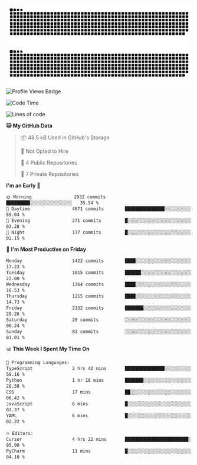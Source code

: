 <img src="https://github.com/nielsbaggerman/nielsbaggerman/blob/output/github-contribution-grid-snake.svg#gh-light-mode-only" alt="GitHub Snake Light">
<img src="https://github.com/nielsbaggerman/nielsbaggerman/blob/output/github-contribution-grid-snake-dark.svg#gh-dark-mode-only" alt="GitHub Snake Dark">
<img src="https://komarev.com/ghpvc/?username=nielsbaggerman&amp;label=Profile+Views" alt="Profile Views Badge" />

<!--START_SECTION:waka-->
![Code Time](http://img.shields.io/badge/Code%20Time-2%2C273%20hrs%2029%20mins-blue)

![Lines of code](https://img.shields.io/badge/From%20Hello%20World%20I%27ve%20Written-9.6%20million%20lines%20of%20code-blue)

**🐱 My GitHub Data** 

> 📦 48.5 kB Used in GitHub's Storage 
 > 
> 🚫 Not Opted to Hire
 > 
> 📜 4 Public Repositories 
 > 
> 🔑 7 Private Repositories 
 > 
**I'm an Early 🐤** 

```text
🌞 Morning                2932 commits        █████████░░░░░░░░░░░░░░░░   35.54 % 
🌆 Daytime                4871 commits        ███████████████░░░░░░░░░░   59.04 % 
🌃 Evening                271 commits         █░░░░░░░░░░░░░░░░░░░░░░░░   03.28 % 
🌙 Night                  177 commits         █░░░░░░░░░░░░░░░░░░░░░░░░   02.15 % 
```
📅 **I'm Most Productive on Friday** 

```text
Monday                   1422 commits        ████░░░░░░░░░░░░░░░░░░░░░   17.23 % 
Tuesday                  1815 commits        ██████░░░░░░░░░░░░░░░░░░░   22.00 % 
Wednesday                1364 commits        ████░░░░░░░░░░░░░░░░░░░░░   16.53 % 
Thursday                 1215 commits        ████░░░░░░░░░░░░░░░░░░░░░   14.73 % 
Friday                   2332 commits        ███████░░░░░░░░░░░░░░░░░░   28.26 % 
Saturday                 20 commits          ░░░░░░░░░░░░░░░░░░░░░░░░░   00.24 % 
Sunday                   83 commits          ░░░░░░░░░░░░░░░░░░░░░░░░░   01.01 % 
```


📊 **This Week I Spent My Time On** 

```text
💬 Programming Languages: 
TypeScript               2 hrs 42 mins       ███████████████░░░░░░░░░░   59.16 % 
Python                   1 hr 18 mins        ███████░░░░░░░░░░░░░░░░░░   28.58 % 
CSS                      17 mins             ██░░░░░░░░░░░░░░░░░░░░░░░   06.42 % 
JavaScript               6 mins              █░░░░░░░░░░░░░░░░░░░░░░░░   02.37 % 
YAML                     6 mins              █░░░░░░░░░░░░░░░░░░░░░░░░   02.22 % 

🔥 Editors: 
Cursor                   4 hrs 22 mins       ████████████████████████░   95.90 % 
PyCharm                  11 mins             █░░░░░░░░░░░░░░░░░░░░░░░░   04.10 % 
```


<!--END_SECTION:waka-->
